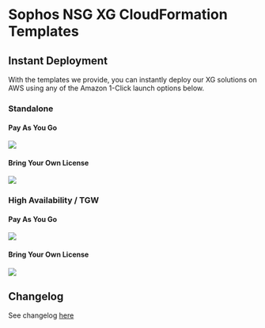 # Sophos NSG XG CloudFormation Templates

## Instant Deployment

With the templates we provide, you can instantly deploy our XG solutions on AWS using any of the Amazon 1-Click launch options below.

### Standalone ###


#### Pay As You Go ####
<a href="https://console.aws.amazon.com/cloudformation/home?region=us-east-1#/stacks/new?stackName=sophos-xg&templateURL=https://s3.amazonaws.com/sophos-nsg-cf/xg/standalone_payg.template">
<img src="https://s3.amazonaws.com/cloudformation-examples/cloudformation-launch-stack.png"/></a>


#### Bring Your Own License ####
<a href="https://console.aws.amazon.com/cloudformation/home?region=us-east-1#/stacks/new?stackName=sophos-xg&templateURL=https://s3.amazonaws.com/sophos-nsg-cf/xg/standalone_byol.template">
<img src="https://s3.amazonaws.com/cloudformation-examples/cloudformation-launch-stack.png"/></a>


### High Availability / TGW ###

#### Pay As You Go ####
<a href="https://console.aws.amazon.com/cloudformation/home?region=us-east-1#/stacks/new?stackName=sophos-xg-ha&templateURL=https://s3.amazonaws.com/sophos-nsg-cf/xg/ha_tgw_payg.template">
<img src="https://s3.amazonaws.com/cloudformation-examples/cloudformation-launch-stack.png"/></a>

#### Bring Your Own License ####
<a href="https://console.aws.amazon.com/cloudformation/home?region=us-east-1#/stacks/new?stackName=sophos-xg-ha&templateURL=https://s3.amazonaws.com/sophos-nsg-cf/xg/ha_tgw_byol.template">
<img src="https://s3.amazonaws.com/cloudformation-examples/cloudformation-launch-stack.png"/></a>

## Changelog
See changelog [here](CHANGELOG.md)
